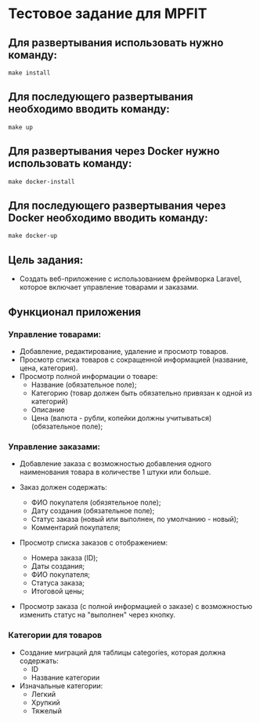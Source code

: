 # Тестовое задание для MPFIT

## Для развертывания использовать нужно команду:
`make install` 

## Для последующего развертывания необходимо вводить команду:
`make up`

## Для развертывания через Docker нужно использовать команду:
`make docker-install`

## Для последующего развертывания через Docker необходимо вводить команду:
`make docker-up`


## Цель задания:
 - Создать веб-приложение с использованием фреймворка Laravel, которое включает управление товарами и заказами.

## Функционал приложения

### Управление товарами:
  - Добавление, редактирование, удаление и просмотр товаров.
  - Просмотр списка товаров с сокращенной информацией (название, цена, категория).
  - Просмотр полной информации о товаре:
    - Название (обязательное поле);
    - Категорию (товар должен быть обязательно привязан к одной из категорий)
    - Описание
    - Цена (валюта - рубли, копейки должны учитываться)(обязательное поле);

### Управление заказами:
  - Добавление заказа с возможностью добавления одного наименования товара в количестве 1 штуки или больше.
  - Заказ должен содержать:
    - ФИО покупателя (обязятельное поле);
    - Дату создания (обязательное поле);
    - Статус заказа (новый или выполнен, по умолчанию - новый);
    - Комментарий покупателя;
    
  - Просмотр списка заказов с отображением:
    - Номера заказа (ID);
    - Даты создания;
    - ФИО покупателя;
    - Статуса заказа;
    - Итоговой цены;
  - Просмотр заказа (с полной информацией о заказе) с возможностью изменить статус на "выполнен" через кнопку.

### Категории для товаров
- Создание миграций для таблицы categories, которая должна содержать:
  - ID
  - Название категории
- Изначальные категории:
  - Легкий
  - Хрупкий
  - Тяжелый
